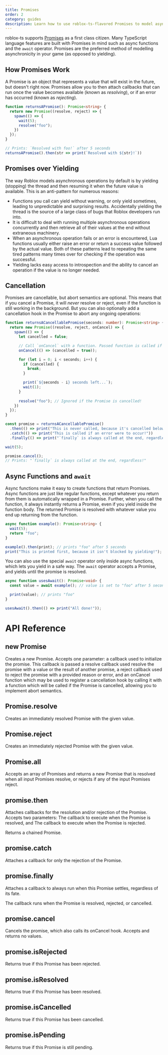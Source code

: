 ```yaml
---
title: Promises
order: 2
category: guides
description: Learn how to use roblox-ts-flavored Promises to model asynchronicity in your Roblox game.
---
```


roblox-ts supports
[Promises](https://developer.mozilla.org/en-US/docs/Web/JavaScript/Reference/Global_Objects/Promise)
as a first class citizen. Many TypeScript language features are built with
Promises in mind such as async functions and the `await` operator. Promises are
the preferred method of modelling asynchronicity in your game (as opposed to
yielding).

## How Promises Work

A Promise is an object that represents a value that will exist in the future, but
doesn't right now. Promises allow you to then attach callbacks that can run
once the value becomes available (known as *resolving*), or if an error has
occurred (known as *rejecting*).

```ts
function returnsAPromise(): Promise<string> {
  return new Promise((resolve, reject) => {
    spawn(() => {
      wait(5);
      resolve("foo");
    })
  });
}

// Prints: `Resolved with foo!` after 5 seconds
returnsAPromise().then(str => print(`Resolved with ${str}!`))
```

## Promises over Yielding

The way Roblox models asynchronous operations by default is by yielding
(stopping) the thread and then resuming it when the future value is available.
This is an anti-pattern for numerous reasons:

- Functions you call can yield without warning, or only yield sometimes, leading
  to unpredictable and surprising results. Accidentally yielding the thread is
  the source of a large class of bugs that Roblox developers run into.
- It is difficult to deal with running multiple asynchronous operations
  concurrently and then retrieve all of their values at the end without
  extraneous machinery.
- When an asynchronous operation fails or an error is encountered, Lua functions
  usually either raise an error or return a success value followed by the actual
  value. Both of these patterns lead to repeating the same tired patterns many
  times over for checking if the operation was successful.
- Yielding lacks easy access to introspection and the ability to cancel an
  operation if the value is no longer needed.

## Cancellation

Promises are cancellable, but abort semantics are optional. This means that if
you cancel a Promise, it will *never* resolve or reject, even if the function is
still working in the background. But you can also optionally add a cancellation
hook in the Promise to abort any ongoing operations:

```ts
function returnsACancellablePromise(seconds: number): Promise<string> {
  return new Promise((resolve, reject, onCancel) => {
    spawn(() => {
      let cancelled = false;

      // Call `onCancel` with a function. Passed function is called if Promise is cancelled.
      onCancel(() => (cancelled = true));

      for (let i = 0; i < seconds; i++) {
        if (cancelled) {
          break;
        }

        print(`${seconds - i} seconds left...`);
        wait(1);
      }
      
      resolve("foo"); // Ignored if the Promise is cancelled!
    })
  });
}

const promise = returnsACancellablePromise()
  .then(() => print("This is never called, because it's cancelled below!"))
  .catch(() => print("This is called if an error were to occur!"))
  .finally(() => print("`finally` is always called at the end, regardless!"));

wait(5);

promise.cancel();
// Prints: "`finally` is always called at the end, regardless!"
```

## Async Functions and `await`

Async functions make it easy to create functions that return Promises. Async
functions are just like regular functions, except whatever you return from them
is automatically wrapped in a Promise. Further, when you call the function, it
always instantly returns a Promise, even if you yield inside the function body.
The returned Promise is resolved with whatever value you end up returning from
the function.

```ts
async function example(): Promise<string> {
  wait(5);
  return "foo";
}

example().then(print); // prints "foo" after 5 seconds
print("This is printed first, because it isn't blocked by yielding!");
```

You can also use the special `await` operator only inside async functions, which
lets you yield in a safe way. The `await` operator accepts a Promise, and yields
until the promise is resolved.

```ts
async function usesAwait(): Promise<void> {
  const value = await example(); // value is set to "foo" after 5 seconds

  print(value); // prints "foo"
}

usesAwait().then(() => print("All done!"));
```

# API Reference
## new Promise
Creates a new Promise. Accepts one parameter: a callback used to initialize the promise. This callback is passed a resolve callback used resolve the promise with a value or the result of another promise, a reject callback used to reject the promise with a provided reason or error, and an onCancel function which may be used to register a cancellation hook by calling it with a function which will be called if the Promise is cancelled, allowing you to implement abort semantics.

## Promise.resolve
Creates an immediately resolved Promise with the given value.

## Promise.reject
Creates an immediately rejected Promise with the given value.

## Promise.all
Accepts an array of Promises and returns a new Promise that is resolved when all
input Promises resolve, or rejects if any of the input Promises reject.

## promise.then
Attaches callbacks for the resolution and/or rejection of the Promise. Accepts
two parameters: The callback to execute when the Promise is resolved, and The
callback to execute when the Promise is rejected.

Returns a chained Promise.

## promise.catch
Attaches a callback for only the rejection of the Promise.

## promise.finally
Attaches a callback to always run when this Promise settles, regardless of its
fate.

The callback runs when the Promise is resolved, rejected, or cancelled.

## promise.cancel
Cancels the promise, which also calls its onCancel hook. Accepts and returns no values.

## promise.isRejected
Returns true if this Promise has been rejected.

## promise.isResolved
Returns true if this Promise has been resolved.

## promise.isCancelled
Returns true if this Promise has been cancelled.

## promise.isPending
Returns true if this Promise is still pending.